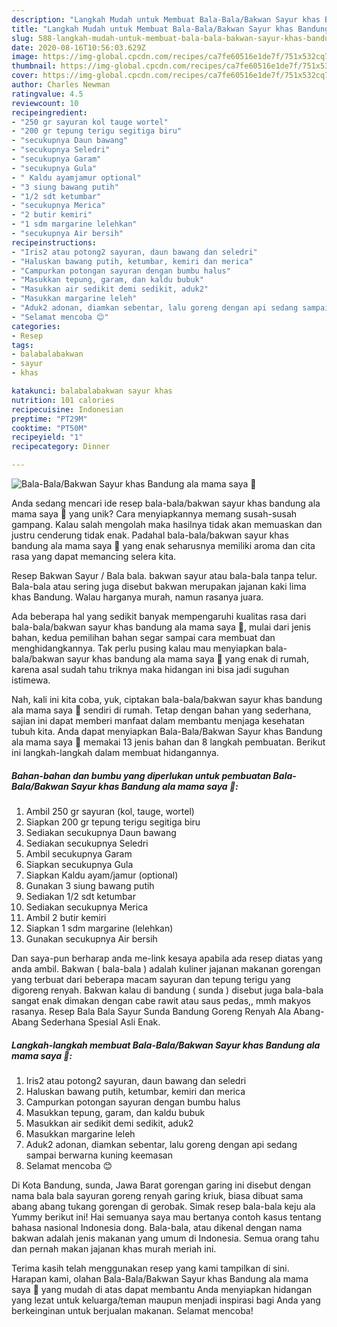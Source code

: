 ```yaml
---
description: "Langkah Mudah untuk Membuat Bala-Bala/Bakwan Sayur khas Bandung ala mama saya 💚, Bikin Ngiler"
title: "Langkah Mudah untuk Membuat Bala-Bala/Bakwan Sayur khas Bandung ala mama saya 💚, Bikin Ngiler"
slug: 588-langkah-mudah-untuk-membuat-bala-bala-bakwan-sayur-khas-bandung-ala-mama-saya-bikin-ngiler
date: 2020-08-16T10:56:03.629Z
image: https://img-global.cpcdn.com/recipes/ca7fe60516e1de7f/751x532cq70/bala-balabakwan-sayur-khas-bandung-ala-mama-saya-💚-foto-resep-utama.jpg
thumbnail: https://img-global.cpcdn.com/recipes/ca7fe60516e1de7f/751x532cq70/bala-balabakwan-sayur-khas-bandung-ala-mama-saya-💚-foto-resep-utama.jpg
cover: https://img-global.cpcdn.com/recipes/ca7fe60516e1de7f/751x532cq70/bala-balabakwan-sayur-khas-bandung-ala-mama-saya-💚-foto-resep-utama.jpg
author: Charles Newman
ratingvalue: 4.5
reviewcount: 10
recipeingredient:
- "250 gr sayuran kol tauge wortel"
- "200 gr tepung terigu segitiga biru"
- "secukupnya Daun bawang"
- "secukupnya Seledri"
- "secukupnya Garam"
- "secukupnya Gula"
- " Kaldu ayamjamur optional"
- "3 siung bawang putih"
- "1/2 sdt ketumbar"
- "secukupnya Merica"
- "2 butir kemiri"
- "1 sdm margarine lelehkan"
- "secukupnya Air bersih"
recipeinstructions:
- "Iris2 atau potong2 sayuran, daun bawang dan seledri"
- "Haluskan bawang putih, ketumbar, kemiri dan merica"
- "Campurkan potongan sayuran dengan bumbu halus"
- "Masukkan tepung, garam, dan kaldu bubuk"
- "Masukkan air sedikit demi sedikit, aduk2"
- "Masukkan margarine leleh"
- "Aduk2 adonan, diamkan sebentar, lalu goreng dengan api sedang sampai berwarna kuning keemasan"
- "Selamat mencoba 😊"
categories:
- Resep
tags:
- balabalabakwan
- sayur
- khas

katakunci: balabalabakwan sayur khas 
nutrition: 101 calories
recipecuisine: Indonesian
preptime: "PT29M"
cooktime: "PT50M"
recipeyield: "1"
recipecategory: Dinner

---
```



![Bala-Bala/Bakwan Sayur khas Bandung ala mama saya 💚](https://img-global.cpcdn.com/recipes/ca7fe60516e1de7f/751x532cq70/bala-balabakwan-sayur-khas-bandung-ala-mama-saya-💚-foto-resep-utama.jpg)

Anda sedang mencari ide resep bala-bala/bakwan sayur khas bandung ala mama saya 💚 yang unik? Cara menyiapkannya memang susah-susah gampang. Kalau salah mengolah maka hasilnya tidak akan memuaskan dan justru cenderung tidak enak. Padahal bala-bala/bakwan sayur khas bandung ala mama saya 💚 yang enak seharusnya memiliki aroma dan cita rasa yang dapat memancing selera kita.

Resep Bakwan Sayur / Bala bala. bakwan sayur atau bala-bala tanpa telur. Bala-bala atau sering juga disebut bakwan merupakan jajanan kaki lima khas Bandung. Walau harganya murah, namun rasanya juara.

Ada beberapa hal yang sedikit banyak mempengaruhi kualitas rasa dari bala-bala/bakwan sayur khas bandung ala mama saya 💚, mulai dari jenis bahan, kedua pemilihan bahan segar sampai cara membuat dan menghidangkannya. Tak perlu pusing kalau mau menyiapkan bala-bala/bakwan sayur khas bandung ala mama saya 💚 yang enak di rumah, karena asal sudah tahu triknya maka hidangan ini bisa jadi suguhan istimewa.


Nah, kali ini kita coba, yuk, ciptakan bala-bala/bakwan sayur khas bandung ala mama saya 💚 sendiri di rumah. Tetap dengan bahan yang sederhana, sajian ini dapat memberi manfaat dalam membantu menjaga kesehatan tubuh kita. Anda dapat menyiapkan Bala-Bala/Bakwan Sayur khas Bandung ala mama saya 💚 memakai 13 jenis bahan dan 8 langkah pembuatan. Berikut ini langkah-langkah dalam membuat hidangannya.

<!--inarticleads1-->

##### Bahan-bahan dan bumbu yang diperlukan untuk pembuatan Bala-Bala/Bakwan Sayur khas Bandung ala mama saya 💚:

1. Ambil 250 gr sayuran (kol, tauge, wortel)
1. Siapkan 200 gr tepung terigu segitiga biru
1. Sediakan secukupnya Daun bawang
1. Sediakan secukupnya Seledri
1. Ambil secukupnya Garam
1. Siapkan secukupnya Gula
1. Siapkan  Kaldu ayam/jamur (optional)
1. Gunakan 3 siung bawang putih
1. Sediakan 1/2 sdt ketumbar
1. Sediakan secukupnya Merica
1. Ambil 2 butir kemiri
1. Siapkan 1 sdm margarine (lelehkan)
1. Gunakan secukupnya Air bersih


Dan saya-pun berharap anda me-link kesaya apabila ada resep diatas yang anda ambil. Bakwan ( bala-bala ) adalah kuliner jajanan makanan gorengan yang terbuat dari beberapa macam sayuran dan tepung terigu yang digoreng renyah. Bakwan kalau di bandung ( sunda ) disebut juga bala-bala sangat enak dimakan dengan cabe rawit atau saus pedas,, mmh makyos rasanya. Resep Bala Bala Sayur Sunda Bandung Goreng Renyah Ala Abang-Abang Sederhana Spesial Asli Enak. 

<!--inarticleads2-->

##### Langkah-langkah membuat Bala-Bala/Bakwan Sayur khas Bandung ala mama saya 💚:

1. Iris2 atau potong2 sayuran, daun bawang dan seledri
1. Haluskan bawang putih, ketumbar, kemiri dan merica
1. Campurkan potongan sayuran dengan bumbu halus
1. Masukkan tepung, garam, dan kaldu bubuk
1. Masukkan air sedikit demi sedikit, aduk2
1. Masukkan margarine leleh
1. Aduk2 adonan, diamkan sebentar, lalu goreng dengan api sedang sampai berwarna kuning keemasan
1. Selamat mencoba 😊


Di Kota Bandung, sunda, Jawa Barat gorengan garing ini disebut dengan nama bala bala sayuran goreng renyah garing kriuk, biasa dibuat sama abang abang tukang gorengan di gerobak. Simak resep bala-bala keju ala Yummy berikut ini! Hai semuanya saya mau bertanya contoh kasus tentang bahasa nasional Indonesia dong. Bala-bala, atau dikenal dengan nama bakwan adalah jenis makanan yang umum di Indonesia. Semua orang tahu dan pernah makan jajanan khas murah meriah ini. 

Terima kasih telah menggunakan resep yang kami tampilkan di sini. Harapan kami, olahan Bala-Bala/Bakwan Sayur khas Bandung ala mama saya 💚 yang mudah di atas dapat membantu Anda menyiapkan hidangan yang lezat untuk keluarga/teman maupun menjadi inspirasi bagi Anda yang berkeinginan untuk berjualan makanan. Selamat mencoba!
